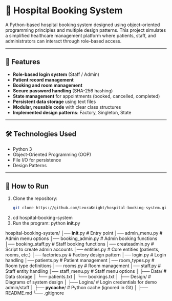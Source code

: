 # 🏥 Hospital Booking System

A Python-based hospital booking system designed using object-oriented programming principles and multiple design patterns. This project simulates a simplified healthcare management platform where patients, staff, and administrators can interact through role-based access.

---

## 🔑 Features
- **Role-based login system** (Staff / Admin)
- **Patient record management**
- **Booking and room management**
- **Secure password handling** (SHA-256 hashing)
- **State management** for appointments (booked, cancelled, completed)
- **Persistent data storage** using text files
- **Modular, reusable code** with clear class structures
- **Implemented design patterns**: Factory, Singleton, State

---

## 🛠️ Technologies Used
- Python 3
- Object-Oriented Programming (OOP)
- File I/O for persistence
- Design Patterns

---

## 🚀 How to Run

1. Clone the repository:
   ```bash
   git clone https://github.com/LeoraKnight/hospital-booking-system.git
2.   cd hospital-booking-system
3. Run the program: python __init__.py

hospital-booking-system/
│── __init__.py          # Entry point
│── admin_menu.py        # Admin menu options
│── booking_admin.py     # Admin booking functions
│── booking_staff.py     # Staff booking functions
│── createadmin.py       # Script to create admin accounts
│── entities.py          # Core entities (patients, rooms, etc.)
│── factories.py         # Factory design pattern
│── login.py             # Login handling
│── patients.py          # Patient management
│── room_types.py        # Room type definitions
│── rooms.py             # Room management
│── staff.py             # Staff entity handling
│── staff_menu.py        # Staff menu options
│
├── Data/                # Data storage
│   └── patients.txt
│   └── bookings.txt
│
├── Design/              # Diagrams of system design
│
├── Logins/              # Login credentials for demo admin/staff
│
├── __pycache__/         # Python cache (ignored in Git)
│
├── README.md
└── .gitignore
